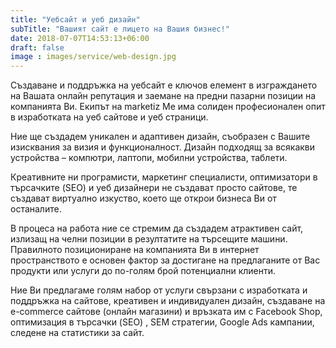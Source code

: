 ```yaml
---
title: "Уебсайт и уеб дизайн"
subTitle: "Вашият сайт е лицето на Вашия бизнес!"
date: 2018-07-07T14:53:13+06:00
draft: false
image : images/service/web-design.jpg
---
```

Създаване и поддръжка на уебсайт е ключов елемент в изграждането на Вашата онлайн репутация и заемане на предни пазарни позиции на компанията Ви. Екипът на marketiz Me има солиден професионален опит в изработката на уеб сайтове и уеб страници.

Ние ще създадем уникален и адаптивен дизайн, съобразен с Вашите изисквания за визия и функционалност. Дизайн подходящ за всякакви устройства – компютри, лаптопи, мобилни устройства, таблети.

Креативните ни програмисти, маркетинг специалисти, оптимизатори в търсачките (SEO) и уеб дизайнери не създават просто сайтове, те създават виртуално изкуство, което ще открои бизнеса Ви от останалите.

В процеса на работа ние се стремим да създадем атрактивен сайт, излизащ на челни позиции в резултатите на търсещите машини. Правилното позициониране на компанията Ви в интернет пространството е основен фактор за достигане на предлаганите от Вас продукти или услуги до по-голям брой потенциални клиенти. 

Ние Ви предлагаме голям набор от услуги свързани с изработката и поддръжка на сайтове, креативен и индивидуален дизайн, създаване на е-commerce сайтове (онлайн магазини) и връзката им с Facebook Shop, оптимизация в търсачки (SEO) , SEM стратегии, Google Ads кампании, следене на статистики за сайт.
